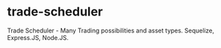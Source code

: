 # trade-scheduler
Trade Scheduler - Many Trading possibilities and asset types. Sequelize, Express.JS, Node.JS.
